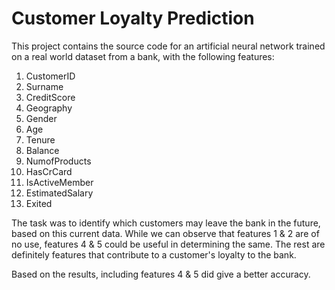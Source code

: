 # Customer Loyalty Prediction

This project contains the source code for an artificial neural network trained on a real world dataset from a bank, with the following features:
1. CustomerID
2. Surname
3. CreditScore
4. Geography
5. Gender
6. Age
7. Tenure
8. Balance
9. NumofProducts
10. HasCrCard
11. IsActiveMember
12. EstimatedSalary
13. Exited

The task was to identify which customers may leave the bank in the future, based on this current data. While we can observe that features 1 & 2 are of no use, features 4 & 5 could be useful in determining the same. The rest are definitely features
that contribute to a customer's loyalty to the bank.

Based on the results, including features 4 & 5 did give a better accuracy.
